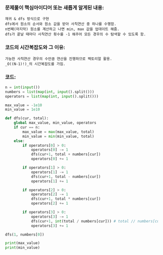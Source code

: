 ### 문제풀이 핵심아이디어 또는 새롭게 알게된 내용: 
    재귀 & dfs 방식으로 구현
    dfs에서 원소의 순서와 원소 값을 받아 사칙연산 중 하나를 수행함.
    n번째(마지막) 원소를 계산하고 나면 min, max 값을 업데이트 해줌.
    dfs가 끝날 때마다 사칙연산 횟수를 -1 해주어 모든 경우의 수 탐색할 수 있도록 함.
    
### 코드의 시간복잡도와 그 이유:
    가능한 사칙연산 경우의 수만큼 연산을 진행하므로 팩토리얼 활용.
    _O((N-1)!)_의 시간복잡도를 가짐.



### 코드:
```python
n = int(input())
numbers = list(map(int, input().split()))
operators = list(map(int, input().split()))

max_value = -1e10
min_value = 1e10

def dfs(cur, total):
    global max_value, min_value, operators
    if cur == n:
        max_value = max(max_value, total)
        min_value = min(min_value, total)
    else:
        if operators[0] > 0:
            operators[0] -= 1
            dfs(cur+1, total + numbers[cur])
            operators[0] += 1

        if operators[1] > 0:
            operators[1] -= 1
            dfs(cur+1, total - numbers[cur])
            operators[1] += 1

        if operators[2] > 0:
            operators[2] -= 1
            dfs(cur+1, total * numbers[cur])
            operators[2] += 1

        if operators[3] > 0:
            operators[3] -= 1
            dfs(cur+1, int(total / numbers[cur])) # total // numbers[cur]과의 차이가 뭐지: 아 다르군...
            operators[3] += 1

dfs(1, numbers[0])

print(max_value)
print(min_value)
```
